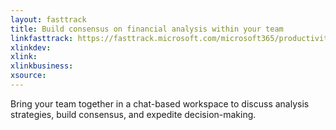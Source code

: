 ```yaml
---
layout: fasttrack
title: Build consensus on financial analysis within your team
linkfasttrack: https://fasttrack.microsoft.com/microsoft365/productivitylibrary/Build-consensus-on-financial-analysis-within-your-team 
xlinkdev: 
xlink: 
xlinkbusiness: 
xsource: 
---
```

Bring your team together in a chat-based workspace to discuss analysis strategies, build consensus, and expedite decision-making.